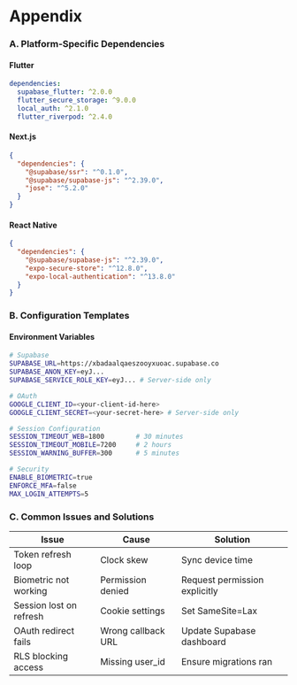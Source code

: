 # Appendix

### A. Platform-Specific Dependencies

#### Flutter
```yaml
dependencies:
  supabase_flutter: ^2.0.0
  flutter_secure_storage: ^9.0.0
  local_auth: ^2.1.0
  flutter_riverpod: ^2.4.0
```

#### Next.js
```json
{
  "dependencies": {
    "@supabase/ssr": "^0.1.0",
    "@supabase/supabase-js": "^2.39.0",
    "jose": "^5.2.0"
  }
}
```

#### React Native
```json
{
  "dependencies": {
    "@supabase/supabase-js": "^2.39.0",
    "expo-secure-store": "^12.8.0",
    "expo-local-authentication": "^13.8.0"
  }
}
```

### B. Configuration Templates

#### Environment Variables
```bash
# Supabase
SUPABASE_URL=https://xbadaalqaeszooyxuoac.supabase.co
SUPABASE_ANON_KEY=eyJ...
SUPABASE_SERVICE_ROLE_KEY=eyJ... # Server-side only

# OAuth
GOOGLE_CLIENT_ID=<your-client-id-here>
GOOGLE_CLIENT_SECRET=<your-secret-here> # Server-side only

# Session Configuration
SESSION_TIMEOUT_WEB=1800        # 30 minutes
SESSION_TIMEOUT_MOBILE=7200     # 2 hours
SESSION_WARNING_BUFFER=300      # 5 minutes

# Security
ENABLE_BIOMETRIC=true
ENFORCE_MFA=false
MAX_LOGIN_ATTEMPTS=5
```

### C. Common Issues and Solutions

| Issue | Cause | Solution |
|-------|-------|----------|
| Token refresh loop | Clock skew | Sync device time |
| Biometric not working | Permission denied | Request permission explicitly |
| Session lost on refresh | Cookie settings | Set SameSite=Lax |
| OAuth redirect fails | Wrong callback URL | Update Supabase dashboard |
| RLS blocking access | Missing user_id | Ensure migrations ran |
